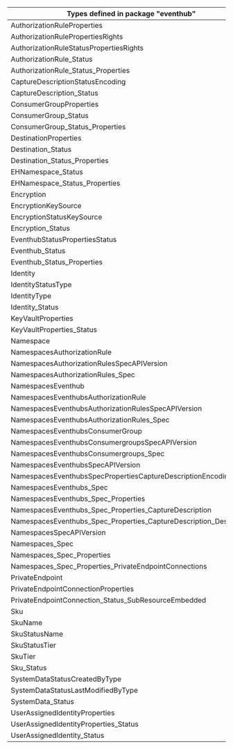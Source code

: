 | Types defined in package "eventhub"                                | v1alpha1api20211101 |
|--------------------------------------------------------------------|---------------------|
| AuthorizationRuleProperties                                        | v1alpha1api20211101 |
| AuthorizationRulePropertiesRights                                  | v1alpha1api20211101 |
| AuthorizationRuleStatusPropertiesRights                            | v1alpha1api20211101 |
| AuthorizationRule_Status                                           | v1alpha1api20211101 |
| AuthorizationRule_Status_Properties                                | v1alpha1api20211101 |
| CaptureDescriptionStatusEncoding                                   | v1alpha1api20211101 |
| CaptureDescription_Status                                          | v1alpha1api20211101 |
| ConsumerGroupProperties                                            | v1alpha1api20211101 |
| ConsumerGroup_Status                                               | v1alpha1api20211101 |
| ConsumerGroup_Status_Properties                                    | v1alpha1api20211101 |
| DestinationProperties                                              | v1alpha1api20211101 |
| Destination_Status                                                 | v1alpha1api20211101 |
| Destination_Status_Properties                                      | v1alpha1api20211101 |
| EHNamespace_Status                                                 | v1alpha1api20211101 |
| EHNamespace_Status_Properties                                      | v1alpha1api20211101 |
| Encryption                                                         | v1alpha1api20211101 |
| EncryptionKeySource                                                | v1alpha1api20211101 |
| EncryptionStatusKeySource                                          | v1alpha1api20211101 |
| Encryption_Status                                                  | v1alpha1api20211101 |
| EventhubStatusPropertiesStatus                                     | v1alpha1api20211101 |
| Eventhub_Status                                                    | v1alpha1api20211101 |
| Eventhub_Status_Properties                                         | v1alpha1api20211101 |
| Identity                                                           | v1alpha1api20211101 |
| IdentityStatusType                                                 | v1alpha1api20211101 |
| IdentityType                                                       | v1alpha1api20211101 |
| Identity_Status                                                    | v1alpha1api20211101 |
| KeyVaultProperties                                                 | v1alpha1api20211101 |
| KeyVaultProperties_Status                                          | v1alpha1api20211101 |
| Namespace                                                          | v1alpha1api20211101 |
| NamespacesAuthorizationRule                                        | v1alpha1api20211101 |
| NamespacesAuthorizationRulesSpecAPIVersion                         | v1alpha1api20211101 |
| NamespacesAuthorizationRules_Spec                                  | v1alpha1api20211101 |
| NamespacesEventhub                                                 | v1alpha1api20211101 |
| NamespacesEventhubsAuthorizationRule                               | v1alpha1api20211101 |
| NamespacesEventhubsAuthorizationRulesSpecAPIVersion                | v1alpha1api20211101 |
| NamespacesEventhubsAuthorizationRules_Spec                         | v1alpha1api20211101 |
| NamespacesEventhubsConsumerGroup                                   | v1alpha1api20211101 |
| NamespacesEventhubsConsumergroupsSpecAPIVersion                    | v1alpha1api20211101 |
| NamespacesEventhubsConsumergroups_Spec                             | v1alpha1api20211101 |
| NamespacesEventhubsSpecAPIVersion                                  | v1alpha1api20211101 |
| NamespacesEventhubsSpecPropertiesCaptureDescriptionEncoding        | v1alpha1api20211101 |
| NamespacesEventhubs_Spec                                           | v1alpha1api20211101 |
| NamespacesEventhubs_Spec_Properties                                | v1alpha1api20211101 |
| NamespacesEventhubs_Spec_Properties_CaptureDescription             | v1alpha1api20211101 |
| NamespacesEventhubs_Spec_Properties_CaptureDescription_Destination | v1alpha1api20211101 |
| NamespacesSpecAPIVersion                                           | v1alpha1api20211101 |
| Namespaces_Spec                                                    | v1alpha1api20211101 |
| Namespaces_Spec_Properties                                         | v1alpha1api20211101 |
| Namespaces_Spec_Properties_PrivateEndpointConnections              | v1alpha1api20211101 |
| PrivateEndpoint                                                    | v1alpha1api20211101 |
| PrivateEndpointConnectionProperties                                | v1alpha1api20211101 |
| PrivateEndpointConnection_Status_SubResourceEmbedded               | v1alpha1api20211101 |
| Sku                                                                | v1alpha1api20211101 |
| SkuName                                                            | v1alpha1api20211101 |
| SkuStatusName                                                      | v1alpha1api20211101 |
| SkuStatusTier                                                      | v1alpha1api20211101 |
| SkuTier                                                            | v1alpha1api20211101 |
| Sku_Status                                                         | v1alpha1api20211101 |
| SystemDataStatusCreatedByType                                      | v1alpha1api20211101 |
| SystemDataStatusLastModifiedByType                                 | v1alpha1api20211101 |
| SystemData_Status                                                  | v1alpha1api20211101 |
| UserAssignedIdentityProperties                                     | v1alpha1api20211101 |
| UserAssignedIdentityProperties_Status                              | v1alpha1api20211101 |
| UserAssignedIdentity_Status                                        | v1alpha1api20211101 |
